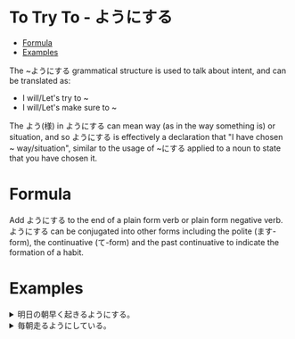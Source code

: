 # To Try To - ようにする <!-- omit in toc -->

- [Formula](#formula)
- [Examples](#examples)


The ~ようにする grammatical structure is used to talk about intent, and can be translated as:
* I will/Let's try to ~
* I will/Let's make sure to ~

The よう(様) in ようにする can mean way (as in the way something is) or situation, and so ようにする is effectively a declaration that "I have chosen ~ way/situation", similar to the usage of ~にする applied to a noun to state that you have chosen it.

# Formula
Add ようにする to the end of a plain form verb or plain form negative verb. ようにする can be conjugated into other forms including the polite (ます-form), the continuative (て-form) and the past continuative to indicate the formation of a habit.

# Examples
<details>
	<summary>
		明日の朝早く起きるようにする。
	</summary>
	I will make sure to wake up early tomorrow morning.
</details>

<details>
	<summary>
		毎朝走るようにしている。
	</summary>
	I try to run every morning.
</details>